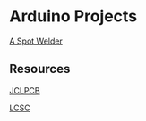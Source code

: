 # Arduino Projects

[A Spot Welder](spotwelder.md)

## Resources

[JCLPCB](https://jlcpcb.com/)

[LCSC](https://www.lcsc.com/)
